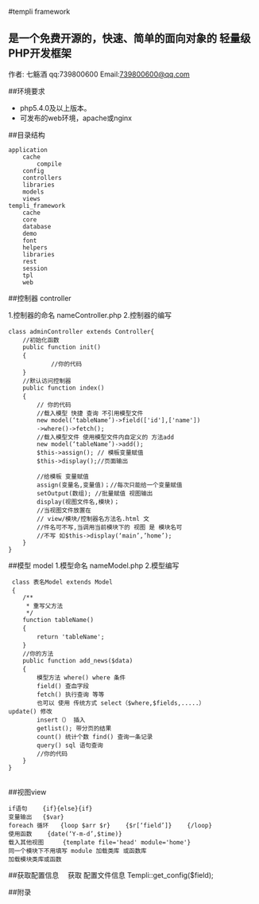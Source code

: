 #templi framework 

是一个免费开源的，快速、简单的面向对象的 轻量级PHP开发框架
-----------------------------------------
作者: 七觞酒
qq:739800600
Email:739800600@qq.com

##环境要求
* php5.4.0及以上版本。
* 可发布的web环境，apache或nginx



##目录结构

```
application
	cache
		compile
	config
	controllers
	libraries
	models
	views
templi_framework
	cache
	core
	database
	demo
	font
	helpers
	libraries
	rest
	session
	tpl
	web

```

##控制器 controller

 1.控制器的命名 nameController.php 
 2.控制器的编写

```
class adminController extends Controller{ 　　 
	//初始化函数 　　 
	public function init()
	{ 　　 
			//你的代码 　　 
	} 　　 
	//默认访问控制器 　　 
	public function index()
	{ 　　 
		// 你的代码
		//载入模型 快捷 查询 不引用模型文件 　　 
		new model(‘tableName’)->field(['id'],['name'])
		->where()->fetch(); 　　 　　 
		//载入模型文件 使用模型文件内自定义的 方法add 　　 		
		new model(‘tableName’)->add();
		$this->assign(); // 模板变量赋值 
		$this->display();//页面输出 　　 
		 
		//给模板 变量赋值 
		assign(变量名,变量值)；//每次只能给一个变量赋值 
		setOutput(数组); //批量赋值 视图输出 　　 		
		display(视图文件名,模块)； 
		//当视图文件放置在 
		// view/模块/控制器名方法名.html 文
		//件名可不写,当调用当前模块下的 视图 是 模块名可
		//不写 如$this->display(‘main’,’home’);
	}
}
```

##模型 model
 1.模型命名 nameModel.php 
 2.模型编写 　　 
```　　 
 class 表名Model extends Model
 { 　　
 	/**
 	 * 重写父方法
 	 */ 
 	function tableName()
 	{ 　　 
 		return 'tableName'; 　　     
 	} 　　 
 	//你的方法 　　 
 	public function add_news($data)
 	{ 　
 		模型方法 where() where 条件 
 		field() 查血字段 
 		fetch() 执行查询 等等 　　 
 		也可以 使用 传统方式 select（$where,$fields,.....） 　　 		update() 修改 
 		insert（） 插入 
 		getlist(); 带分页的结果 	
 		count() 统计个数 find() 查询一条记录 
 		query() sql 语句查询
 		//你的代码 　　 
 	}
}
 	 　　 
```

##视图view
``` 　　 
if语句 　　{if}{else}{if} 　　 
变量输出   {$var} 　　 
foreach 循环　　{loop $arr $r} 　　{$r[‘field’]} 　　{/loop} 　　 
使用函数 　　{date(‘Y-m-d’,$time)} 　　 
载入其他视图 　　 {template file='head' module='home'} 
同一个模块下不用填写 module 加载类库 或函数库 　　
加载模块类库或函数
```
##获取配置信息　 
获取 配置文件信息 Templi::get_config($field);

##附录


